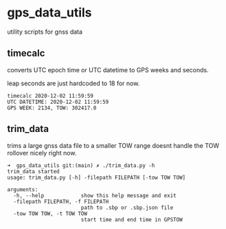 # gps_data_utils
utility scripts for gnss data


## timecalc
converts UTC epoch time or UTC datetime to GPS weeks and seconds.

leap seconds are just hardcoded to 18 for now. 
```
timecalc 2020-12-02 11:59:59
UTC DATETIME: 2020-12-02 11:59:59
GPS WEEK: 2134, TOW: 302417.0
```

## trim_data
trims a large gnss data file to a smaller TOW range 
doesnt handle the TOW rollover nicely right now. 

```
➜  gps_data_utils git:(main) ✗ ./trim_data.py -h
trim_data started
usage: trim_data.py [-h] -filepath FILEPATH [-tow TOW TOW]

arguments:
  -h, --help            show this help message and exit
  -filepath FILEPATH, -f FILEPATH
                        path to .sbp or .sbp.json file
  -tow TOW TOW, -t TOW TOW
                        start time and end time in GPSTOW
  ```
